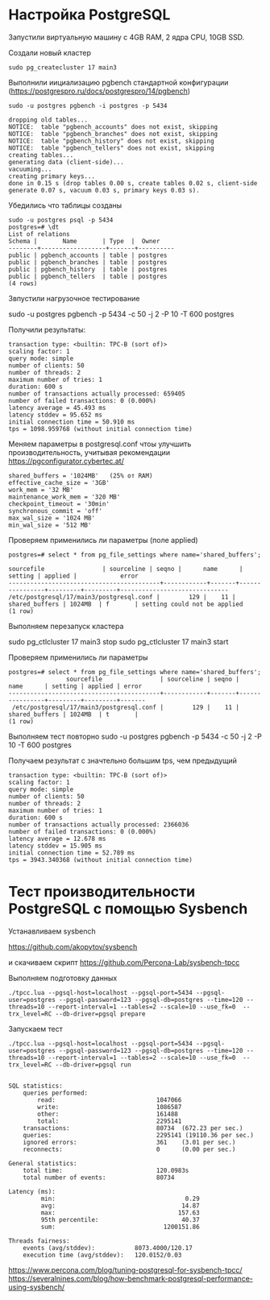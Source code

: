 # Настройка PostgreSQL

Запустили виртуальную машину с 4GB RAM, 2 ядра CPU, 10GB SSD.

Cоздали новый кластер

```
sudo pg_createcluster 17 main3
```

Выполнили иициализацию pgbench стандартной конфигурации  (https://postgrespro.ru/docs/postgrespro/14/pgbench)

```
sudo -u postgres pgbench -i postgres -p 5434

dropping old tables...
NOTICE:  table "pgbench_accounts" does not exist, skipping
NOTICE:  table "pgbench_branches" does not exist, skipping
NOTICE:  table "pgbench_history" does not exist, skipping
NOTICE:  table "pgbench_tellers" does not exist, skipping
creating tables...
generating data (client-side)...
vacuuming...                                                                              
creating primary keys...
done in 0.15 s (drop tables 0.00 s, create tables 0.02 s, client-side generate 0.07 s, vacuum 0.03 s, primary keys 0.03 s).
```

Убедились что таблицы созданы

```
sudo -u postgres psql -p 5434
postgres=# \dt
List of relations
Schema |       Name       | Type  |  Owner   
--------+------------------+-------+----------
public | pgbench_accounts | table | postgres
public | pgbench_branches | table | postgres
public | pgbench_history  | table | postgres
public | pgbench_tellers  | table | postgres
(4 rows)
```

Звпустили нагрузочное тестирование 

sudo -u postgres pgbench -p 5434 -c 50 -j 2 -P 10 -T 600 postgres

Получили результаты:

```
transaction type: <builtin: TPC-B (sort of)>
scaling factor: 1
query mode: simple
number of clients: 50
number of threads: 2
maximum number of tries: 1
duration: 600 s
number of transactions actually processed: 659405
number of failed transactions: 0 (0.000%)
latency average = 45.493 ms
latency stddev = 95.652 ms
initial connection time = 50.910 ms
tps = 1098.959768 (without initial connection time)
```

Меняем параметры в postgresql.conf чтоы улучшить производительность, учитывая рекомендации 
https://pgconfigurator.cybertec.at/

```
shared_buffers = '1024MB'   (25% от RAM)
effective_cache_size = '3GB'
work_mem = '32 MB'
maintenance_work_mem = '320 MB'
checkpoint_timeout = '30min'
synchronous_commit = 'off'
max_wal_size = '1024 MB'
min_wal_size = '512 MB'
```

Проверяем применились ли параметры (поле applied)

```
postgres=# select * from pg_file_settings where name='shared_buffers';

sourcefile                | sourceline | seqno |      name      | setting | applied |            error             
------------------------------------------+------------+-------+----------------+---------+---------+------------------------------
/etc/postgresql/17/main3/postgresql.conf |        129 |    11 | shared_buffers | 1024MB  | f       | setting could not be applied
(1 row)
```

Выполняем перезапуск кластера

sudo pg_ctlcluster 17 main3 stop
sudo pg_ctlcluster 17 main3 start

Проверяем применились ли параметры

```
postgres=# select * from pg_file_settings where name='shared_buffers';
                sourcefile                | sourceline | seqno |      name      | setting | applied | error 
------------------------------------------+------------+-------+----------------+---------+---------+-------
 /etc/postgresql/17/main3/postgresql.conf |        129 |    11 | shared_buffers | 1024MB  | t       | 
(1 row)

```

Выполняем тест повторно
sudo -u postgres pgbench -p 5434 -c 50 -j 2 -P 10 -T 600 postgres

Получаем результат с значтельно большим tps, чем предыдущий

```
transaction type: <builtin: TPC-B (sort of)>
scaling factor: 1
query mode: simple
number of clients: 50
number of threads: 2
maximum number of tries: 1
duration: 600 s
number of transactions actually processed: 2366036
number of failed transactions: 0 (0.000%)
latency average = 12.678 ms
latency stddev = 15.905 ms
initial connection time = 52.789 ms
tps = 3943.340368 (without initial connection time)
```

# Тест производительности PostgreSQL с помощью Sysbench
Устанавливаем sysbench 

https://github.com/akopytov/sysbench

и скачиваем скрипт https://github.com/Percona-Lab/sysbench-tpcc

Выполняем подготовку данных
```
./tpcc.lua --pgsql-host=localhost --pgsql-port=5434 --pgsql-user=postgres --pgsql-password=123 --pgsql-db=postgres --time=120 --threads=10 --report-interval=1 --tables=2 --scale=10 --use_fk=0  --trx_level=RC --db-driver=pgsql prepare
```

Запускаем тест
```
./tpcc.lua --pgsql-host=localhost --pgsql-port=5434 --pgsql-user=postgres --pgsql-password=123 --pgsql-db=postgres --time=120 --threads=10 --report-interval=1 --tables=2 --scale=10 --use_fk=0  --trx_level=RC --db-driver=pgsql run


SQL statistics:
    queries performed:
        read:                            1047066
        write:                           1086587
        other:                           161488
        total:                           2295141
    transactions:                        80734  (672.23 per sec.)
    queries:                             2295141 (19110.36 per sec.)
    ignored errors:                      361    (3.01 per sec.)
    reconnects:                          0      (0.00 per sec.)

General statistics:
    total time:                          120.0983s
    total number of events:              80734

Latency (ms):
         min:                                    0.29
         avg:                                   14.87
         max:                                  157.63
         95th percentile:                       40.37
         sum:                              1200151.86

Threads fairness:
    events (avg/stddev):           8073.4000/120.17
    execution time (avg/stddev):   120.0152/0.03

```

https://www.percona.com/blog/tuning-postgresql-for-sysbench-tpcc/
https://severalnines.com/blog/how-benchmark-postgresql-performance-using-sysbench/